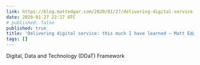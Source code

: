 ```yaml
---
link: https://blog.mattedgar.com/2020/01/27/delivering-digital-service-this-much-i-have-learned/
date: 2020-01-27 22:17 UTC
# published: false
published: true
title: 'Delivering digital service: this much I have learned – Matt Edgar writes here'
tags: []
---
```


Digital, Data and Technology (DDaT) Framework
